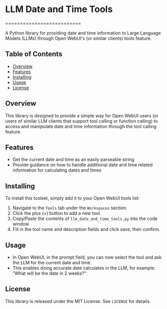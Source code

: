 # **LLM Date and Time Tools**
==========================

A Python library for providing date and time information to Large Language Models (LLMs) through Open WebUI's (or similar clients) tools feature.

**Table of Contents**
-----------------

* [Overview](#overview)
* [Features](#features)
* [Installing](#installing)
* [Usage](#usage)
* [License](#license)

**Overview**
------------

This library is designed to provide a simple way for Open WebUI users (or users of similar LLM clients that support tool calling or function calling) to access and manipulate date and time information through the tool calling feature.

**Features**
------------

* Get the current date and time as an easily parseable string
* Provide guidance on how to handle additional date and time related information for calculating dates and times

**Installing**
---------

To install this toolset, simply add it to your Open WebUI tools list:

1. Navigate to the `Tools` tab under the `Workspaces` section.
2. Click the plus (+) button to add a new tool.
3. Copy/Paste the contents of `llm_date_and_time_tools.py` into the code window
4. Fill in the tool name and description fields and click save, then confirm.

**Usage**
--------------------

* In Open WebUI, in the prompt field, you can now select the tool and ask the LLM for the current date and time.
* This enables doing accurate date calculates in the LLM, for example: "What will be the date in 2 weeks?"

**License**
----------

This library is released under the MIT License. See `LICENSE` for details.
